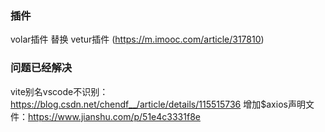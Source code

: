 ### 插件

volar插件 替换 vetur插件 (https://m.imooc.com/article/317810)


### 问题已经解决

vite别名vscode不识别：https://blog.csdn.net/chendf__/article/details/115515736
增加$axios声明文件：https://www.jianshu.com/p/51e4c3331f8e
